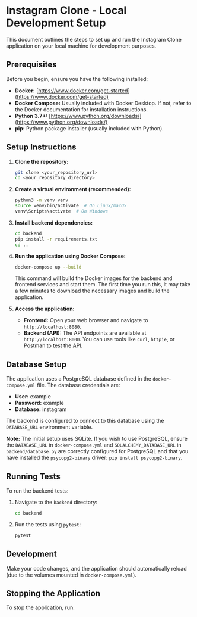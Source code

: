 # Instagram Clone - Local Development Setup

This document outlines the steps to set up and run the Instagram Clone application on your local machine for development purposes.

## Prerequisites

Before you begin, ensure you have the following installed:

*   **Docker:** [https://www.docker.com/get-started](https://www.docker.com/get-started)
*   **Docker Compose:** Usually included with Docker Desktop.  If not, refer to the Docker documentation for installation instructions.
*   **Python 3.7+:** [https://www.python.org/downloads/](https://www.python.org/downloads/)
*   **pip:** Python package installer (usually included with Python).

## Setup Instructions

1.  **Clone the repository:**

    ```bash
    git clone <your_repository_url>
    cd <your_repository_directory>
    ```

2.  **Create a virtual environment (recommended):**

    ```bash
    python3 -m venv venv
    source venv/bin/activate  # On Linux/macOS
    venv\Scripts\activate  # On Windows
    ```

3.  **Install backend dependencies:**

    ```bash
    cd backend
    pip install -r requirements.txt
    cd ..
    ```

4.  **Run the application using Docker Compose:**

    ```bash
    docker-compose up --build
    ```

    This command will build the Docker images for the backend and frontend services and start them.  The first time you run this, it may take a few minutes to download the necessary images and build the application.

5.  **Access the application:**

    *   **Frontend:** Open your web browser and navigate to `http://localhost:8080`.
    *   **Backend (API):** The API endpoints are available at `http://localhost:8000`.  You can use tools like `curl`, `httpie`, or Postman to test the API.

## Database Setup

The application uses a PostgreSQL database defined in the `docker-compose.yml` file. The database credentials are:

*   **User:** example
*   **Password:** example
*   **Database:** instagram

The backend is configured to connect to this database using the `DATABASE_URL` environment variable.

**Note:** The initial setup uses SQLite. If you wish to use PostgreSQL, ensure the `DATABASE_URL` in `docker-compose.yml` and `SQLALCHEMY_DATABASE_URL` in `backend/database.py` are correctly configured for PostgreSQL and that you have installed the `psycopg2-binary` driver: `pip install psycopg2-binary`.

## Running Tests

To run the backend tests:

1.  Navigate to the `backend` directory:

    ```bash
    cd backend
    ```

2.  Run the tests using `pytest`:

    ```bash
    pytest
    ```

## Development

Make your code changes, and the application should automatically reload (due to the volumes mounted in `docker-compose.yml`).

## Stopping the Application

To stop the application, run:

